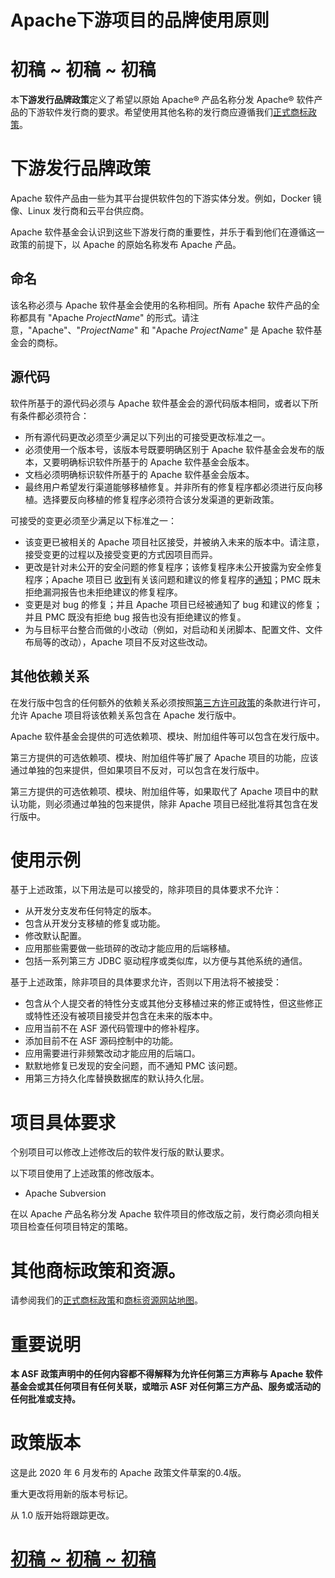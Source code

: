# Apache下游项目的品牌使用原则



# 初稿 ~ 初稿 ~ 初稿

本**下游发行品牌政策**定义了希望以原始 Apache® 产品名称分发 Apache® 软件产品的下游软件发行商的要求。希望使用其他名称的发行商应遵循我们[正式商标政策](http://www.apache.org/foundation/marks/)。

# 下游发行品牌政策

Apache 软件产品由一些为其平台提供软件包的下游实体分发。例如，Docker 镜像、Linux 发行商和云平台供应商。

Apache 软件基金会认识到这些下游发行商的重要性，并乐于看到他们在遵循这一政策的前提下，以 Apache 的原始名称发布 Apache 产品。

## 命名

该名称必须与 Apache 软件基金会使用的名称相同。所有 Apache 软件产品的全称都具有 "Apache *ProjectName*" 的形式。请注意，"Apache"、"*ProjectName*" 和 "Apache *ProjectName*" 是 Apache 软件基金会的商标。

## 源代码

软件所基于的源代码必须与 Apache 软件基金会的源代码版本相同，或者以下所有条件都必须符合：

- 所有源代码更改必须至少满足以下列出的可接受更改标准之一。
- 必须使用一个版本号，该版本号既要明确区别于 Apache 软件基金会发布的版本，又要明确标识软件所基于的 Apache 软件基金会版本。
- 文档必须明确标识软件所基于的 Apache 软件基金会版本。
- 最终用户希望发行渠道能够移植修复。并非所有的修复程序都必须进行反向移植。选择要反向移植的修复程序必须符合该分发渠道的更新政策。

可接受的变更必须至少满足以下标准之一：

- 该变更已被相关的 Apache 项目社区接受，并被纳入未来的版本中。请注意，接受变更的过程以及接受变更的方式因项目而异。
- 更改是针对未公开的安全问题的修复程序；该修复程序未公开披露为安全修复程序；Apache 项目已 [收到](http://www.apache.org/security/)有关该问题和建议的修复程序的[通知](http://www.apache.org/security/)；PMC 既未拒绝漏洞报告也未拒绝建议的修复程序。
- 变更是对 bug 的修复；并且 Apache 项目已经被通知了 bug 和建议的修复；并且 PMC 既没有拒绝 bug 报告也没有拒绝建议的修复。
- 为与目标平台整合而做的小改动（例如，对启动和关闭脚本、配置文件、文件布局等的改动），Apache 项目不反对这些改动。

##  其他依赖关系

在发行版中包含的任何额外的依赖关系必须按照[第三方许可政策](https://www.apache.org/legal/resolved.html)的条款进行许可，允许 Apache 项目将该依赖关系包含在 Apache 发行版中。

Apache 软件基金会提供的可选依赖项、模块、附加组件等可以包含在发行版中。

第三方提供的可选依赖项、模块、附加组件等扩展了 Apache 项目的功能，应该通过单独的包来提供，但如果项目不反对，可以包含在发行版中。

第三方提供的可选依赖项、模块、附加组件等，如果取代了 Apache 项目中的默认功能，则必须通过单独的包来提供，除非 Apache 项目已经批准将其包含在发行版中。

# 使用示例

基于上述政策，以下用法是可以接受的，除非项目的具体要求不允许：

- 从开发分支发布任何特定的版本。
- 包含从开发分支移植的修复或功能。
- 修改默认配置。
- 应用那些需要做一些琐碎的改动才能应用的后端移植。
- 包括一系列第三方 JDBC 驱动程序或类似库，以方便与其他系统的通信。

基于上述政策，除非项目的具体要求允许，否则以下用法将不被接受：

- 包含从个人提交者的特性分支或其他分支移植过来的修正或特性，但这些修正或特性还没有被项目接受并包含在未来的版本中。
- 应用当前不在 ASF 源代码管理中的修补程序。
- 添加目前不在 ASF 源码控制中的功能。
- 应用需要进行非频繁改动才能应用的后端口。
- 默默地修复已发现的安全问题，而不通知 PMC 该问题。
- 用第三方持久化库替换数据库的默认持久化层。

# 项目具体要求

个别项目可以修改上述修改后的软件发行版的默认要求。

以下项目使用了上述政策的修改版本。

- Apache Subversion

在以 Apache 产品名称分发 Apache 软件项目的修改版之前，发行商必须向相关项目检查任何项目特定的策略。

# 其他商标政策和资源。

请参阅我们的[正式商标政策](http://www.apache.org/foundation/marks/)和[商标资源网站地图](http://www.apache.org/foundation/marks/resources)。

# 重要说明

**本 ASF 政策声明中的任何内容都不得解释为允许任何第三方声称与 Apache 软件基金会或其任何项目有任何关联，或暗示 ASF 对任何第三方产品、服务或活动的任何批准或支持。**  

# 政策版本

这是此 2020 年 6 月发布的 Apache 政策文件草案的0.4版。

重大更改将用新的版本号标记。

从 1.0 版开始将跟踪更改。

# [初稿 ~ 初稿 ~ 初稿](http://www.apache.org/foundation/marks/downstream.html#draft-draft-draft_1)
